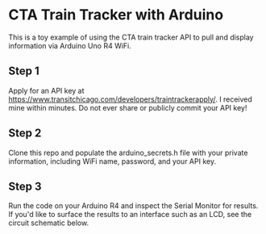 # CTA Train Tracker with Arduino
This is a toy example of using the CTA train tracker API to pull and display information via Arduino Uno R4 WiFi.

## Step 1
Apply for an API key at https://www.transitchicago.com/developers/traintrackerapply/. I received mine within minutes. Do not ever share or publicly commit your API key!

## Step 2
Clone this repo and populate the arduino_secrets.h file with your private information, including WiFi name, password, and your API key.

## Step 3
Run the code on your Arduino R4 and inspect the Serial Monitor for results. If you'd like to surface the results to an interface such as an LCD, see the circuit schematic below.

